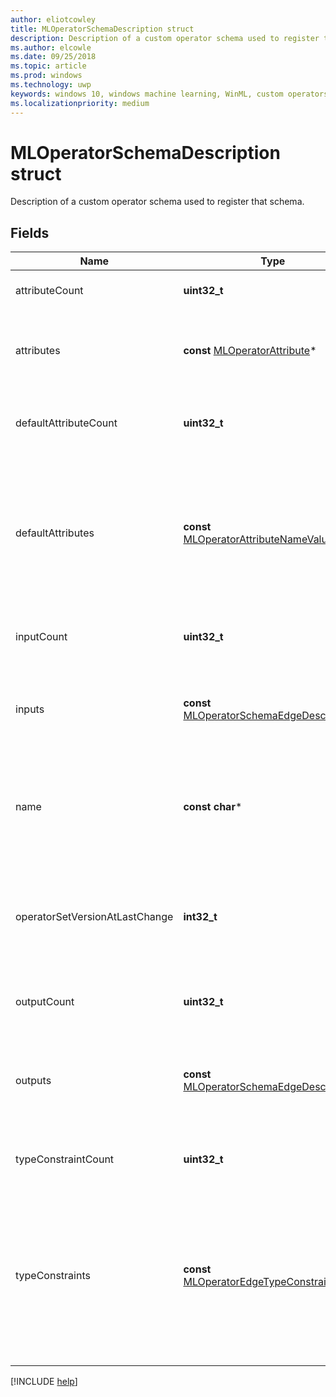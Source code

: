 ```yaml
---
author: eliotcowley
title: MLOperatorSchemaDescription struct
description: Description of a custom operator schema used to register that schema.
ms.author: elcowle
ms.date: 09/25/2018
ms.topic: article
ms.prod: windows
ms.technology: uwp
keywords: windows 10, windows machine learning, WinML, custom operators, MLOperatorSchemaDescription
ms.localizationpriority: medium
---
```


# MLOperatorSchemaDescription struct

Description of a custom operator schema used to register that schema.

## Fields

| Name | Type | Description |
|------|------|-------------|
| attributeCount | **uint32_t** | The number of provided attributes. |
| attributes | **const** [MLOperatorAttribute](MLOperatorAttribute.md)* | The set of attributes supported by the operator type. |
| defaultAttributeCount | **uint32_t** | The number of provided default attribute values. |
| defaultAttributes | **const** [MLOperatorAttributeNameValue](MLOperatorAttributeNameValue.md)* | The default values of attributes. These will be applied when the attributes are missing in a model containing the operator type. |
| inputCount | **uint32_t** | The number of inputs of the operator. |
| inputs | **const** [MLOperatorSchemaEdgeDescription](MLOperatorSchemaEdgeDescription.md)* | An array containing the descriptions of the operator's input edges. |
| name | **const char*** | NULL-terminated UTF-8 string representing the name of the operator. |
| operatorSetVersionAtLastChange | **int32_t** | The operator set version at which this operator was introduced or last changed. |
| outputCount | **uint32_t** | The number of outputs of the operator. |
| outputs | **const** [MLOperatorSchemaEdgeDescription](MLOperatorSchemaEdgeDescription.md)* | An array containing the descriptions of the operator's output edges. |
| typeConstraintCount | **uint32_t** | The number of type constraints provided. |
| typeConstraints | **const** [MLOperatorEdgeTypeConstraint](MLOperatorEdgeTypeConstraint.md)* | An array of type constraints. Each constraint restricts input and outputs associated with a type label string to one or more edge types. |

[!INCLUDE [help](../includes/get-help.md)]